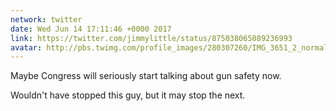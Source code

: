 ```yaml
---
network: twitter
date: Wed Jun 14 17:11:46 +0000 2017
link: https://twitter.com/jimmylittle/status/875038065089236993
avatar: http://pbs.twimg.com/profile_images/280307260/IMG_3651_2_normal.jpg
---
```


Maybe Congress will seriously start talking about gun safety now.

Wouldn't have stopped this guy, but it may stop the next.
